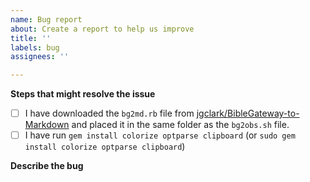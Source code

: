 ```yaml
---
name: Bug report
about: Create a report to help us improve
title: ''
labels: bug
assignees: ''

---
```


**Steps that might resolve the issue**
- [ ] I have downloaded the `bg2md.rb` file from [jgclark/BibleGateway-to-Markdown](https://github.com/jgclark/BibleGateway-to-Markdown/tree/7aaa4cdaba5d8ebb2e7e3fa5ace7de96c1534846) and placed it in the same folder as the `bg2obs.sh` file.
- [ ] I have run `gem install colorize optparse clipboard` (or `sudo gem install colorize optparse clipboard`)

**Describe the bug**
